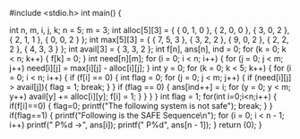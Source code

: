 #include <stdio.h>
int main()
{

int n, m, i, j, k;
n = 5;
m = 3;
int alloc[5][3] = { { 0, 1, 0 },
{ 2, 0, 0 },
{ 3, 0, 2 },
{ 2, 1, 1 },
{ 0, 0, 2 } };
int max[5][3] = { { 7, 5, 3 },
{ 3, 2, 2 },
{ 9, 0, 2 },
{ 2, 2, 2 },
{ 4, 3, 3 } };
int avail[3] = { 3, 3, 2 };
int f[n], ans[n], ind = 0;
for (k = 0; k < n; k++) {
f[k] = 0;
}
int need[n][m];
for (i = 0; i < n; i++) {
for (j = 0; j < m; j++)
need[i][j] = max[i][j] - alloc[i][j];
}
int y = 0;
for (k = 0; k < 5; k++) {
for (i = 0; i < n; i++) {
if (f[i] == 0) {
int flag = 0;
for (j = 0; j < m; j++) {
if (need[i][j] > avail[j]){
flag = 1;
break;
}
}
if (flag == 0) {
ans[ind++] = i;
for (y = 0; y < m; y++)
avail[y] += alloc[i][y];
f[i] = 1;
}
}
}
}
int flag = 1;
for(int i=0;i<n;i++)
{
if(f[i]==0)
{
flag=0;
printf("The following system is not safe");
break;
}
}
if(flag==1)
{
printf("Following is the SAFE Sequence\n");
for (i = 0; i < n - 1; i++)
printf(" P%d ->", ans[i]);
printf(" P%d", ans[n - 1]);
}
return (0);
}
